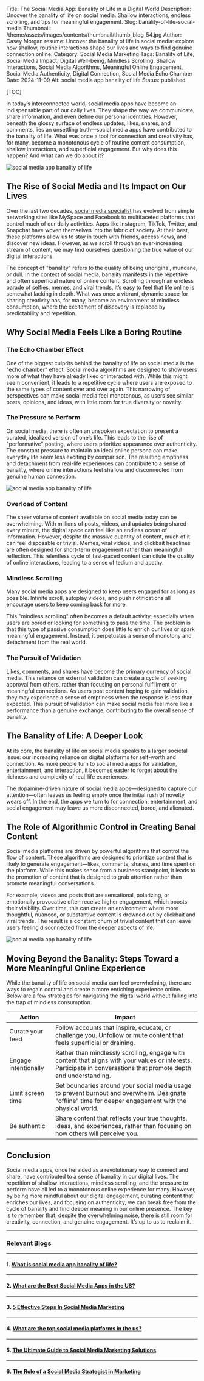 Title: The Social Media App: Banality of Life in a Digital World
Description: Uncover the banality of life on social media. Shallow interactions, endless scrolling, and tips for meaningful engagement.
Slug: banality-of-life-social-media
Thumbnail: /theme/assets/images/contents/thumbnail/thumb_blog_54.jpg
Author: Casey Morgan
resume: Uncover the banality of life in social media: explore how shallow, routine interactions shape our lives and ways to find genuine connection online.
Category: Social Media Marketing
Tags: Banality of Life, Social Media Impact, Digital Well-being, Mindless Scrolling, Shallow Interactions, Social Media Algorithms, Meaningful Online Engagement, Social Media Authenticity, Digital Connection, Social Media Echo Chamber
Date: 2024-11-09
Alt: social media app banality of life
Status: published

[TOC]

In today’s interconnected world, social media apps have become an indispensable part of our daily lives. They shape the way we communicate, share information, and even define our personal identities. However, beneath the glossy surface of endless updates, likes, shares, and comments, lies an unsettling truth—social media apps have contributed to the banality of life. What was once a tool for connection and creativity has, for many, become a monotonous cycle of routine content consumption, shallow interactions, and superficial engagement. But why does this happen? And what can we do about it?

![social media app banality of life](/theme/assets/images/contents/post/blog_54_pic_1.png)

## The Rise of Social Media and Its Impact on Our Lives
Over the last two decades, [social media specialist](https://marketingproinsider.com/) has evolved from simple networking sites like MySpace and Facebook to multifaceted platforms that control much of our daily activities. Apps like Instagram, TikTok, Twitter, and Snapchat have woven themselves into the fabric of society. At their best, these platforms allow us to stay in touch with friends, access news, and discover new ideas. However, as we scroll through an ever-increasing stream of content, we may find ourselves questioning the true value of our digital interactions.

The concept of "banality" refers to the quality of being unoriginal, mundane, or dull. In the context of social media, banality manifests in the repetitive and often superficial nature of online content. Scrolling through an endless parade of selfies, memes, and viral trends, it’s easy to feel that life online is somewhat lacking in depth. What was once a vibrant, dynamic space for sharing creativity has, for many, become an environment of mindless consumption, where the excitement of discovery is replaced by predictability and repetition.

## Why Social Media Feels Like a Boring Routine

### The Echo Chamber Effect
One of the biggest culprits behind the banality of life on social media is the "echo chamber" effect. Social media algorithms are designed to show users more of what they have already liked or interacted with. While this might seem convenient, it leads to a repetitive cycle where users are exposed to the same types of content over and over again. This narrowing of perspectives can make social media feel monotonous, as users see similar posts, opinions, and ideas, with little room for true diversity or novelty.

### The Pressure to Perform
On social media, there is often an unspoken expectation to present a curated, idealized version of one’s life. This leads to the rise of "performative" posting, where users prioritize appearance over authenticity. The constant pressure to maintain an ideal online persona can make everyday life seem less exciting by comparison. The resulting emptiness and detachment from real-life experiences can contribute to a sense of banality, where online interactions feel shallow and disconnected from genuine human connection.

![social media app banality of life](/theme/assets/images/contents/post/blog_54_pic_2.png)

### Overload of Content
The sheer volume of content available on social media today can be overwhelming. With millions of posts, videos, and updates being shared every minute, the digital space can feel like an endless ocean of information. However, despite the massive quantity of content, much of it can feel disposable or trivial. Memes, viral videos, and clickbait headlines are often designed for short-term engagement rather than meaningful reflection. This relentless cycle of fast-paced content can dilute the quality of online interactions, leading to a sense of tedium and apathy.

### Mindless Scrolling
Many social media apps are designed to keep users engaged for as long as possible. Infinite scroll, autoplay videos, and push notifications all encourage users to keep coming back for more.

This "mindless scrolling" often becomes a default activity, especially when users are bored or looking for something to pass the time. The problem is that this type of passive consumption does little to enrich our lives or spark meaningful engagement. Instead, it perpetuates a sense of monotony and detachment from the real world.

### The Pursuit of Validation
Likes, comments, and shares have become the primary currency of social media. This reliance on external validation can create a cycle of seeking approval from others, rather than focusing on personal fulfillment or meaningful connections. As users post content hoping to gain validation, they may experience a sense of emptiness when the response is less than expected. This pursuit of validation can make social media feel more like a performance than a genuine exchange, contributing to the overall sense of banality.

## The Banality of Life: A Deeper Look
At its core, the banality of life on social media speaks to a larger societal issue: our increasing reliance on digital platforms for self-worth and connection. As more people turn to social media apps for validation, entertainment, and interaction, it becomes easier to forget about the richness and complexity of real-life experiences.

The dopamine-driven nature of social media apps—designed to capture our attention—often leaves us feeling empty once the initial rush of novelty wears off. In the end, the apps we turn to for connection, entertainment, and social engagement may leave us more disconnected, bored, and alienated.

## The Role of Algorithmic Control in Creating Banal Content
Social media platforms are driven by powerful algorithms that control the flow of content. These algorithms are designed to prioritize content that is likely to generate engagement—likes, comments, shares, and time spent on the platform. While this makes sense from a business standpoint, it leads to the promotion of content that is designed to grab attention rather than promote meaningful conversations.

For example, videos and posts that are sensational, polarizing, or emotionally provocative often receive higher engagement, which boosts their visibility. Over time, this can create an environment where more thoughtful, nuanced, or substantive content is drowned out by clickbait and viral trends. The result is a constant churn of trivial content that can leave users feeling disconnected from the deeper aspects of life.

![social media app banality of life](/theme/assets/images/contents/post/blog_54_pic_3.png)

## Moving Beyond the Banality: Steps Toward a More Meaningful Online Experience
While the banality of life on social media can feel overwhelming, there are ways to regain control and create a more enriching experience online. Below are a few strategies for navigating the digital world without falling into the trap of mindless consumption.

| Action               | Impact                                                                                                                                       |
|----------------------|-----------------------------------------------------------------------------------------------------------------------------------------------|
| Curate your feed     | Follow accounts that inspire, educate, or challenge you. Unfollow or mute content that feels superficial or draining.                         |
| Engage intentionally | Rather than mindlessly scrolling, engage with content that aligns with your values or interests. Participate in conversations that promote depth and understanding. |
| Limit screen time    | Set boundaries around your social media usage to prevent burnout and overwhelm. Designate "offline" time for deeper engagement with the physical world. |
| Be authentic         | Share content that reflects your true thoughts, ideas, and experiences, rather than focusing on how others will perceive you.                 |

## Conclusion
Social media apps, once heralded as a revolutionary way to connect and share, have contributed to a sense of banality in our digital lives. The repetition of shallow interactions, mindless scrolling, and the pressure to perform have all led to a monotonous online experience for many. However, by being more mindful about our digital engagement, curating content that enriches our lives, and focusing on authenticity, we can break free from the cycle of banality and find deeper meaning in our online presence. The key is to remember that, despite the overwhelming noise, there is still room for creativity, connection, and genuine engagement. It’s up to us to reclaim it.

---
### Relevant Blogs

---
#### 1. [What is social media app banality of life?](https://marketingproinsider.com/social-media-app-banality-of-life)

---
#### 2. [What are the Best Social Media Apps in the US?](https://marketingproinsider.com/best-social-media-apps)

---
#### 3. [5 Effective Steps In Social Media Marketing](https://marketingproinsider.com/steps-in-social-media-marketing)

---
#### 4. [What are the top social media platforms in the us?](https://marketingproinsider.com/top-social-media-platforms-us)

---
#### 5. [The Ultimate Guide to Social Media Marketing Solutions](https://marketingproinsider.com/social-media-marketing-solutions)

---
#### 6. [The Role of a Social Media Strategist in Marketing](https://marketingproinsider.com/role-social-media-strategist-marketing)


